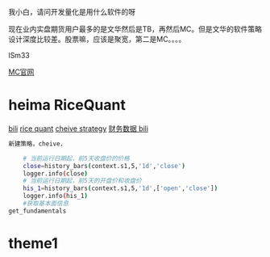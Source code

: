 


我小白，请问开发量化是用什么软件的呀

现在业内实盘期货用户最多的是文华然后是TB，再然后MC。但是文华的软件策略设计深度比较差。股票嘛，应该是聚宽，第二是MC。。。。

lSm33

[MC官网](https://www.multicharts.cn/)	

# heima RiceQuant

[bili](https://www.bilibili.com/video/BV1q4411P71K?p=6&vd_source=ca1d80d51233e3cf364a2104dcf1b743)		[rice quant](https://www.ricequant.com/quant/strategys)	[cheive  strategy](https://www.ricequant.com/quant/strategy/2106398)	[财务数据 bili](https://www.bilibili.com/video/BV1q4411P71K?p=7&vd_source=ca1d80d51233e3cf364a2104dcf1b743)	

```sh
新建策略，cheive，

    # 当前运行日期起，前5天收盘价的价格
    close=history_bars(context.s1,5,'1d','close')
    logger.info(close)
    # 当前运行日期起，前5天的开盘价和收盘价
    his_1=history_bars(context.s1,5,'1d',['open','close'])
    logger.info(his_1)
    #获取基本面信息
get_fundamentals
```

























































# theme1
